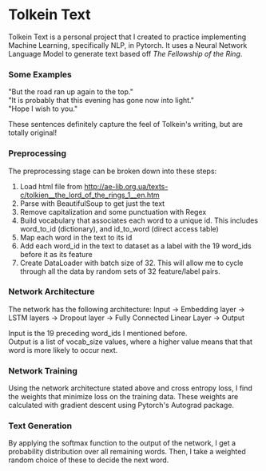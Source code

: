 # Tolkein Text
Tolkein Text is a personal project that I created to practice implementing Machine Learning, specifically NLP, in Pytorch. It uses a Neural Network Language Model to generate text based off *The Fellowship of the Ring*.

### Some Examples
"But the road ran up again to the top."  
"It is probably that this evening has gone now into light."  
"Hope I wish to you."

These sentences definitely capture the feel of Tolkein's writing, but are totally original!

### Preprocessing
The preprocessing stage can be broken down into these steps:
1. Load html file from http://ae-lib.org.ua/texts-c/tolkien__the_lord_of_the_rings_1__en.htm
2. Parse with BeautifulSoup to get just the text
3. Remove capitalization and some punctuation with Regex
4. Build vocabulary that associates each word to a unique id. This includes word_to_id (dictionary), and id_to_word (direct access table)
5. Map each word in the text to its id
6. Add each word_id in the text to dataset as a label with the 19 word_ids before it as its feature
7. Create DataLoader with batch size of 32. This will allow me to cycle through all the data by random sets of 32 feature/label pairs.

### Network Architecture
The network has the following architecture:
Input -> Embedding layer -> LSTM layers -> Dropout layer -> Fully Connected Linear Layer -> Output

Input is the 19 preceding word_ids I mentioned before.  
Output is a list of vocab_size values, where a higher value means that that word is more likely to occur next.

### Network Training
Using the network architecture stated above and cross entropy loss, I find the weights that minimize loss on the training data. These weights are calculated with gradient descent using Pytorch's Autograd package.

### Text Generation
By applying the softmax function to the output of the network, I get a probability distribution over all remaining words. Then, I take a weighted random choice of these to decide the next word.
